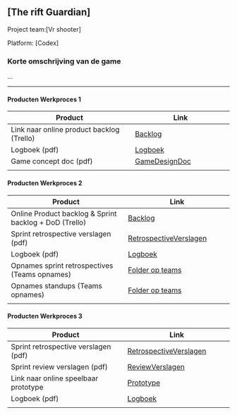 ## [The rift Guardian]
Project team:[Vr shooter]

Platform:
[Codex]

### Korte omschrijving van de game
...

---
#### Producten Werkproces 1
| Product  |  Link|
| ------ |  ------ |
| Link naar online product backlog (Trello) | [Backlog]
| Logboek (pdf)                             | [Logboek]
| Game concept doc (pdf)                    | [GameDesignDoc]
|<img width=500/>|<img width=300/>|
   
#### Producten Werkproces 2
| Product  | Link |
| ------ |  ------ |
| Online Product backlog & Sprint backlog + DoD (Trello)    | [Backlog]
| Sprint retrospective verslagen (pdf)                      | [RetrospectiveVerslagen]
| Logboek (pdf)                                             | [Logboek]
| Opnames sprint retrospectives (Teams opnames)             | [Folder op teams]
| Opnames standups (Teams opnames)                          | [Folder op teams]
|<img width=500/>|<img width=300/>|
   
#### Producten Werkproces 3
| Product  | Link |
| ------ |  ------ |
| Sprint retrospective verslagen (pdf)  | [RetrospectiveVerslagen]
| Sprint review verslagen (pdf)         | [ReviewVerslagen]
| Link naar online speelbaar prototype  | [Prototype]
| Logboek (pdf)                         | [Logboek]
|<img width=500/>|<img width=300/>|

   [Backlog]: <[https://trello.com/b/hik72z4q/mythe-2019-voorbeeld-trello](https://unreal-academy.codecks.io/decks>
   [Logboek]: <https://github.com/BerendWeij/agp_inlever_template/blob/master/producten/logboek.pdf>
   [GameDesignDoc]: <https://github.com/BerendWeij/agp_inlever_template/blob/master/producten/GameDesignDoc.pdf>
   [RetrospectiveVerslagen]: <https://github.com/BerendWeij/agp_inlever_template/blob/master/producten/RetrospectiveVerslagen.pdf>
   [ReviewVerslagen]: <https://github.com/BerendWeij/agp_inlever_template/blob/master/producten/ReviewVerslagen.pdf>
   [Prototype]: <https://www.mijnmytheprototype.nl>
   [Folder op teams]: <https://www.linknaarmijnfolderopteams.nl>
   

